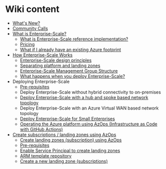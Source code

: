 # Wiki content

* [What's New?](./Whats-new)
* [Community Calls](./Community-Calls)
* [What is Enterprise-Scale?](./What-is-Enterprise-Scale)
  * [What is Enterprise-Scale reference implementation?](./What-is-Enterprise-Scale#what-is-enterprise-scale-reference-implementation)
  * [Pricing](./What-is-Enterprise-Scale#pricing)
  * [What if I already have an existing Azure footprint](./What-is-Enterprise-Scale#what-if-i-already-have-an-existing-azure-footprint)
* [How Enterprise-Scale Works](./How-Enterprise-Scale-Works)
  * [Enterprise-Scale design principles](./How-Enterprise-Scale-Works#enterprise-scale-design-principles)
  * [Separating platform and landing zones](./How-Enterprise-Scale-Works#separating-platform-and-landing-zones)
  * [Enterprise-Scale Management Group Structure](./How-Enterprise-Scale-Works#enterprise-scale-management-group-structure)
  * [What happens when you deploy Enterprise-Scale?](./How-Enterprise-Scale-Works#what-happens-when-you-deploy-enterprise-scale)
* Deploying Enterprise-Scale
  * [Pre-requisites](./Deploying-Enterprise-Scale-Pre-requisites)
  * Deploy Enterprise-Scale without hybrid connectivity to on-premises
  * [Deploy Enterprise-Scale with a hub and spoke based network topology](./Deploying-Enterprise-Scale-HubAndSpoke)
  * Deploy Enterprise-Scale with an Azure Virtual WAN based network topology
  * [Deploy Enterprise-Scale for Small Enterprises](./Deploying-Enterprise-Scale-BasicSetup)
  * [Operating the Azure platform using AzOps (Infrastructure as Code with GitHub Actions)](./Deploying-Enterprise-Scale-Platform-DevOps#operating-the-azure-platform-using-azops-infrastructure-as-code-with-github-actions)
* [Create subscriptions / landing zones using AzOps](./Create-Landingzones)
  * [Create landing zones (subscription) using AzOps](./Create-Landingzones#create-landing-zones-subscription-using-azops)
  * [Pre-requisites](./Create-Landingzones.md#pre-requisites)
  * [Enable Service Principal to create landing zones](./Create-Landingzones#enable-service-principal-to-create-landing-zones)
  * [ARM template repository](./Create-Landingzones#arm-template-repository)
  * [Create a new landing zone (subscriptions)](./Create-Landingzones#create-a-new-landing-zone-subscriptions)
